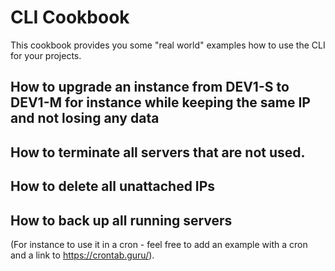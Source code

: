 # CLI Cookbook

This cookbook provides you some "real world" examples how to use the CLI for your projects. 

## How to upgrade an instance from DEV1-S to DEV1-M for instance while keeping the same IP and not losing any data


## How to terminate all servers that are not used.

## How to delete all unattached IPs

## How to back up all running servers 


(For instance to use it in a cron - feel free to add an example with a cron and a link to https://crontab.guru/).